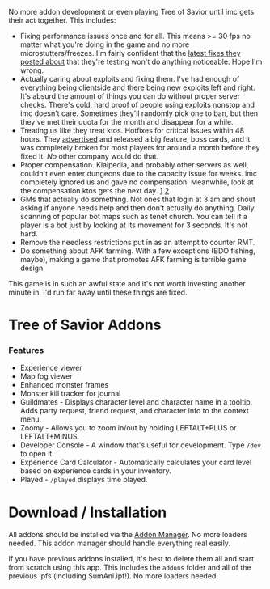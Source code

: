 No more addon development or even playing Tree of Savior until imc gets their act together. This includes:

* Fixing performance issues once and for all. This means >= 30 fps no matter what you're doing in the game and no more microstutters/freezes. I'm fairly confident that the [latest fixes they posted about](https://treeofsavior.com/news/?n=644) that they're testing won't do anything noticeable. Hope I'm wrong.
* Actually caring about exploits and fixing them. I've had enough of everything being clientside and there being new exploits left and right. It's absurd the amount of things you can do without proper server checks. There's cold, hard proof of people using exploits nonstop and imc doesn't care. Sometimes they'll randomly pick one to ban, but then they've met their quota for the month and disappear for a while.
* Treating us like they treat ktos. Hotfixes for critical issues within 48 hours. They [advertised](https://treeofsavior.com/news/?n=501) and released a big feature, boss cards, and it was completely broken for most players for around a month before they fixed it. *No* other company would do that.
* Proper compensation. Klaipedia, and probably other servers as well, couldn't even enter dungeons due to the capacity issue for weeks. imc completely ignored us and gave no compensation. Meanwhile, look at the compensation ktos gets the next day. [1](http://pastebin.com/XwckDu63) [2](http://pastebin.com/ztjBvW6W)
* GMs that actually do something. Not ones that login at 3 am and shout asking if anyone needs help and then don't actually do anything. Daily scanning of popular bot maps such as tenet church. You can tell if a player is a bot just by looking at its movement for 3 seconds. It's not hard.
* Remove the needless restrictions put in as an attempt to counter RMT.
* Do something about AFK farming. With a few exceptions (BDO fishing, maybe), making a game that promotes AFK farming is terrible game design.

This game is in such an awful state and it's not worth investing another minute in. I'd run far away until these things are fixed.

# Tree of Savior Addons

### Features

* Experience viewer
* Map fog viewer
* Enhanced monster frames
* Monster kill tracker for journal
* Guildmates - Displays character level and character name in a tooltip. Adds party request, friend request, and character info to the context menu.
* Zoomy - Allows you to zoom in/out by holding LEFTALT+PLUS or LEFTALT+MINUS.
* Developer Console - A window that's useful for development. Type `/dev` to open it.
* Experience Card Calculator - Automatically calculates your card level based on experience cards in your inventory.
* Played - `/played` displays time played.

# Download / Installation

All addons should be installed via the [Addon Manager](https://github.com/Excrulon/Tree-of-Savior-Addon-Manager). No more loaders needed. This addon manager should handle everything real easily.

If you have previous addons installed, it's best to delete them all and start from scratch using this app. This includes the `addons` folder and all of the previous ipfs (including SumAni.ipf!). No more loaders needed.
